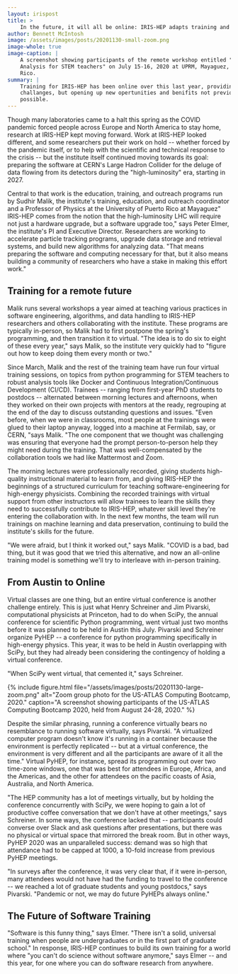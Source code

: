 ```yaml
---
layout: irispost
title: >
    In the future, it will all be online: IRIS-HEP adapts training and outreach for the pandemic
author: Bennett McIntosh
image: /assets/images/posts/20201130-small-zoom.png
image-whole: true
image-caption: |
    A screenshot showing participants of the remote workshop entitled "Data
    Analysis for STEM teachers" on July 15-16, 2020 at UPRM, Mayaguez, Puerto
    Rico.
summary: |
    Training for IRIS-HEP has been online over this last year, providing
    challanges, but opening up new opertunities and benifits not previously
    possible.
---
```


Though many laboratories came to a halt this spring as the COVID pandemic
forced people across Europe and North America to stay home, research at
IRIS-HEP kept moving forward. Work at IRIS-HEP looked different, and some
researchers put their work on hold -- whether forced by the pandemic itself, or to
help with the scientific and technical response to the crisis -- but the institute
itself continued moving towards its goal: preparing the software at CERN's
Large Hadron Collider for the deluge of data flowing from its detectors during
the "high-luminosity" era, starting in 2027.

Central to that work is the education, training, and outreach programs run by
Sudhir Malik, the institute's training, education, and outreach coordinator and
a  Professor of Physics at the University of Puerto Rico at Mayaguez" IRIS-HEP
comes from the notion that the high-luminosity LHC will require not just a
hardware upgrade, but a software upgrade too," says Peter Elmer, the
institute's PI and Executive Director. Researchers are working to accelerate
particle tracking programs, upgrade data storage and retrieval systems, and
build new algorithms for analyzing data. "That means preparing the software and
computing necessary for that, but it also means building a community of
researchers who have a stake in making this effort work."

## Training for a remote future

Malik runs several workshops a year aimed at teaching various practices in
software engineering, algorithms, and data handling to IRIS-HEP researchers and
others collaborating with the institute. These programs are typically
in-person, so Malik had to first postpone the spring's programming, and then
transition it to virtual. "The idea is to do six to eight of these every year,"
says Malik, so the institute very quickly had to "figure out how to keep doing
them every month or two."

Since March, Malik and the rest of the training team have run four virtual
training sessions, on topics from python programming for STEM teachers to
robust analysis tools like Docker and Continuous Integration/Continuous
Development (CI/CD). Trainees -- ranging from first-year PhD students to
postdocs -- alternated between morning lectures and afternoons, when they worked
on their own projects with mentors at the ready, regrouping at the end of the
day to discuss outstanding questions and issues. "Even before, when we were in
classrooms, most people at the trainings were glued to their laptop anyway,
logged into a machine at Fermilab, say, or CERN, "says Malik. "The one
component that we thought was challenging was ensuring that everyone had the
prompt person-to-person help they might need during the training. That was
well-compensated by the collaboration tools we had like Mattermost and Zoom.

The morning lectures were professionally recorded, giving students high-quality
instructional material to learn from, and giving IRIS-HEP the beginnings of a
structured curriculum for teaching software-engineering for high-energy
physicists. Combining the recorded trainings with virtual support from other
instructors will allow trainees to learn the skills they need to successfully
contribute to IRIS-HEP, whatever skill level they're entering the collaboration
with. In the next few months, the team will run trainings on machine learning
and data preservation, continuing to build the institute's skills for the
future.

"We were afraid, but I think it worked out," says Malik. "COVID is a bad, bad
thing, but it was good that we tried this alternative, and now an all-online
training model is something we'll try to interleave with in-person training.

## From Austin to Online

Virtual classes are one thing, but an entire virtual conference is another
challenge entirely. This is just what Henry Schreiner and Jim Pivarski,
computational physicists at Princeton, had to do when SciPy, the annual
conference for scientific Python programming, went virtual just two months
before it was planned to be held in Austin this July. Pivarski and Schreiner
organize PyHEP -- a conference for python programming specifically in high-energy
physics. This year, it was to be held in Austin overlapping with SciPy, but
they had already been considering the contingency of holding a virtual
conference.

"When SciPy went virtual, that cemented it," says Schreiner.

{% include figure.html
   file="/assets/images/posts/20201130-large-zoom.png"
   alt="Zoom group photo for the US-ATLAS Computing Bootcamp, 2020."
   caption="A screenshot showing participants of the US-ATLAS Computing Bootcamp 2020, held from August 24-28, 2020." %}


Despite the similar phrasing, running a conference virtually bears no
resemblance to running software virtually, says Pivarski. "A virtualized
computer program doesn't know it's running in a container because the
environment is perfectly replicated -- but at a virtual conference, the
environment is very different and all the participants are aware of it all the
time." Virtual PyHEP, for instance, spread its programming out over two
time-zone windows, one that was best for attendees in Europe, Africa, and the
Americas, and the other for attendees on the pacific coasts of Asia, Australia,
and North America.

"The HEP community has a lot of meetings virtually, but by holding the
conference concurrently with SciPy, we were hoping to gain a lot of productive
coffee conversation that we don't have at other meetings," says Schreiner. In
some ways, the conference lacked that -- participants could converse over Slack
and ask questions after presentations, but there was no physical or virtual
space that mirrored the break room. But in other ways, PyHEP 2020 was an
unparalleled success: demand was so high that attendance had to be capped at
1000, a 10-fold increase from previous PyHEP meetings.

"In surveys after the conference, it was very clear that, if it were in-person,
many attendees would not have had the funding to travel to the conference -- we
reached a lot of graduate students and young postdocs," says Pivarski.
"Pandemic or not, we may do future PyHEPs always online."

## The Future of Software Training

"Software is this funny thing," says Elmer. "There isn't a solid, universal
training when people are undergraduates or in the first part of graduate
school." In response, IRIS-HEP continues to build its own training for a world
where "you can't do science without software anymore," says Elmer -- and this
year, for one where you can do software research from anywhere.



